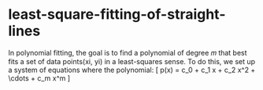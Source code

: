 # least-square-fitting-of-straight-lines

In polynomial fitting, the goal is to find a polynomial of degree 𝑚
that best fits a set of data points(xi, yi) in a least-squares sense.
To do this, we set up a system of equations where the polynomial:
\[ p(x) = c_0 + c_1 x + c_2 x^2 + \cdots + c_m x^m \]